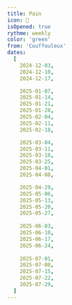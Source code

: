 ```yaml
---
title: Pain
icon: 🥖
isOpened: true
rythme: weekly
color: 'green'
from: 'Couffouleux'
dates:
  [
    2024-12-03,
    2024-12-10,
    2024-12-17,

    2025-01-07,
    2025-01-14,
    2025-01-21,
    2025-01-28,
    2025-02-04,
    2025-02-11,
    2025-02-18,

    2025-03-04,
    2025-03-11,
    2025-03-18,
    2025-03-25,
    2025-04-01,
    2025-04-08,

    2025-04-29,
    2025-05-06,
    2025-05-13,
    2025-05-20,
    2025-05-27,
    
    2025-06-03,
    2025-06-10,
    2025-06-17,
    2025-06-24,
    
    2025-07-01,
    2025-07-08,
    2025-07-15,
    2025-07-22,
    2025-07-29,
  ]
---
```

